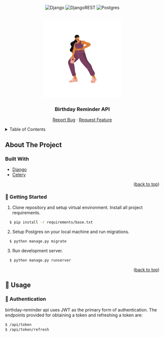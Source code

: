 <div id="top"></div>
<div align="center">

  ![Django](https://img.shields.io/badge/django-%23092E20.svg?style=for-the-badge&logo=django&logoColor=white)
  ![DjangoREST](https://img.shields.io/badge/DJANGO-REST-ff1709?style=for-the-badge&logo=django&logoColor=white&color=ff1709&labelColor=gray)
  ![Postgres](https://img.shields.io/badge/postgres-%23316192.svg?style=for-the-badge&logo=postgresql&logoColor=white)
</div>

<br />
<div align="center">
  <a href="">
    <img src="images/hero.png" alt="Logo" width="256" height="256">
  </a>

<h3 align="center">Birthday Reminder API</h3>

  <p align="center">
    <a href="">Report Bug</a>
    ·
    <a href="">Request Feature</a>
  </p>
</div>

<details>
  <summary>Table of Contents</summary>
  <ol>
    <li>
      <a href="#about-the-project">About The Project</a>
      <ul>
        <li><a href="#built-with">Built With</a></li>
      </ul>
    </li>
    <li>
      <a href="#getting-started">Getting Started</a>
      <ul>
        <li><a href="#prerequisites">Prerequisites</a></li>
        <li><a href="#installation">Installation</a></li>
      </ul>
    </li>
    <li><a href="#usage">Usage</a></li>

  </ol>
</details>

## About The Project

### Built With

* [Django](https://www.django.com/)
* [Celery]()


<p align="right">(<a href="#top">back to top</a>)</p>


### 🚀 Getting Started

1. Clone repository and setup virtual environment. Install all project requirements.
```sh
  $ pip install -r requirements/base.txt
```

2. Setup Postgres on your local machine and run migrations.
```sh
  $ python manage.py migrate
```

3. Run development server.
```sh
  $ python manage.py runserver
```


<p align="right">(<a href="#top">back to top</a>)</p>

## 💯 Usage

### 🔑 Authentication 

birthday-reminder api uses JWT as the primary form of authentication. 
The endpoints provided for obtaining a token and refreshing a token are:
```sh
$ /api/token
$ /api/token/refresh
```